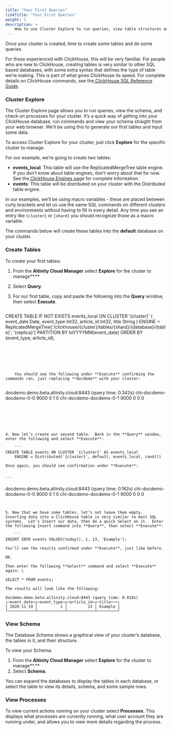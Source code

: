 ```yaml
---
title: "Your First Queries"
linkTitle: "Your First Queries"
weight: 5
description: >
    How to use Cluster Explore to run queries, view table structures and available processes.
---
```


Once your cluster is created, time to create some tables and do some queries.

 

For those experienced with ClickHouse, this will be very familiar.  For people who are new to ClickHouse, creating tables is very similar to other SQL based databases, with some extra syntax that defines the type of table we’re making.  This is part of what gives ClickHouse its speed.  For complete details on ClickHouse commands, see the[ ClickHouse SQL Reference Guide](https://clickhouse.tech/docs/en/sql-reference/syntax/).


### **Cluster Explore**

The Cluster Explore page allows you to run queries, view the schema, and check on processes for your cluster.  It’s a quick way of getting into your ClickHouse database, run commands and view your schema straight from your web browser.  We’ll be using this to generate our first tables and input some data.

 

To access Cluster Explore for your cluster, just click **Explore** for the specific cluster to manage.

 

For our example, we’re going to create two tables:

 



*   **events_local**:  This table will use the ReplicatedMergeTree table engine.  If you don’t know about table engines, don’t worry about that for now.  See the[ ClickHouse Engines pag](https://clickhouse.tech/docs/en/engines/table-engines/)e for complete information.
*   **events**: This table will be distributed on your cluster with the Distributed table engine.

 

In our examples, we’ll be using macro variables - these are placed between curly brackets and let us use the same SQL commands on different clusters and environments without having to fill in every detail.  Any time you see an entry like `{cluster}` or `{shard}` you should recognize those as a macro variable.

 

The commands below will create these tables into the **default** database on your cluster.  


### **Create Tables**

 

To create your first tables:

 



1. From the **Altinity Cloud Manager** select **Explore** for the cluster to manage**.**
2. Select **Query**.
3. For our first table, copy and paste the following into the **Query** window, then select **Execute**.

    ```
CREATE TABLE IF NOT EXISTS events_local ON CLUSTER '{cluster}' (
    event_date  Date,
    event_type  Int32,
    article_id  Int32,
    title       String
) ENGINE = ReplicatedMergeTree('/clickhouse/{cluster}/tables/{shard}/{database}/{table}', '{replica}')
    PARTITION BY toYYYYMM(event_date)
    ORDER BY (event_type, article_id);
```



 


    You should see the following under **Execute** confirming the commands ran, just replacing **docdemo** with your cluster:


```
docdemo.demo.beta.altinity.cloud:8443 (query time: 0.342s)
chi-docdemo-docdemo-0-0	9000 0	 	1	0
chi-docdemo-docdemo-0-1	9000 0	 	0	0
```


 



4. Now let’s create our second table.  Back in the **Query** window, enter the following and select **Execute**:

    ```
CREATE TABLE events ON CLUSTER '{cluster}' AS events_local
    ENGINE = Distributed('{cluster}', default, events_local, rand())
```



    Once again, you should see confirmation under **Execute**:


    ```
docdemo.demo.beta.altinity.cloud:8443 (query time: 0.162s)
chi-docdemo-docdemo-0-0	9000 0	 	1	0
chi-docdemo-docdemo-0-1	9000 0	 	0	0
```


5. Now that we have some tables, let’s not leave them empty.  Inserting data into a ClickHouse table is very similar to most SQL systems.  Let’s Insert our data, then do a quick Select on it.  Enter the following Insert command into **Query**, then select **Execute**:

    ```
INSERT INTO events VALUES(today(), 1, 13, 'Example');
```



    You’ll see the results confirmed under **Execute**, just like before.


 


```
OK.
```



    Then enter the following **Select** command and select **Execute** again: \



```
SELECT * FROM events;
```



    The results will look like the following:


```
docdemo.demo.beta.altinity.cloud:8443 (query time: 0.018s)
┌─event_date─┬─event_type─┬─article_id─┬─title───┐
│ 2020-11-19 │          1 │         13 │ Example │
└────────────┴────────────┴────────────┴─────────┘
```



### **View Schema**

The Database Schema shows a graphical view of your cluster’s database, the tables in it, and their structure.  

 

To view your Schema:

 



1. From the **Altinity Cloud Manager** select **Explore** for the cluster to manage**.**
2. Select **Schema**.

 

You can expand the databases to display the tables in each database, or select the table to view its details, schema, and some sample rows. 


### **View Processes**

To view current actions running on your cluster select **Processes**.  This displays what processes are currently running, what user account they are running under, and allows you to view more details regarding the process.